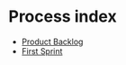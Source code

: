 # Process index

- [Product Backlog](product_backlog/product_backlog.md)
- [First Sprint](sprints/first_sprint.md)
